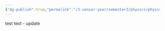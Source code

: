 ```yaml
---
{"dg-publish":true,"permalink":"/3-senior-year/semester2/physics/physics-note-site/01-home/","tags":["gardenEntry"]}
---
```


test text - update
